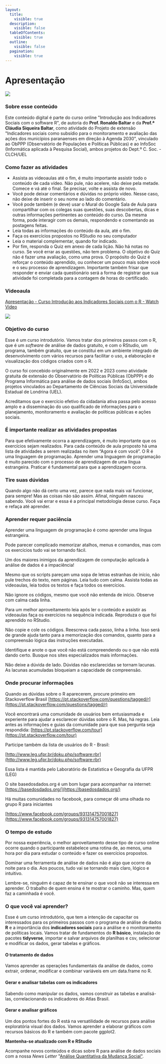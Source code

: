 ```yaml
---
layout:
  title:
    visible: true
  description:
    visible: false
  tableOfContents:
    visible: true
  outline:
    visible: false
  pagination:
    visible: true
---
```


# Apresentação

![](<.gitbook/assets/0 (8).jpeg>)

### Sobre esse conteúdo <a href="#id-5n6cvmjko2cf" id="id-5n6cvmjko2cf"></a>

Este conteúdo digital é parte do curso online "Introdução aos Indicadores Sociais com o software R", de autoria do **Prof. Ronaldo Baltar** e da **Prof.ª Cláudia Siqueira Baltar**, como atividade do Projeto de extensão "Indicadores sociais como subsídio para o monitoramento e avaliação das ações dos municípios paranaenses em direção à Agenda 2030", vinculado ao ObPPP (Observatório de Populações e Políticas Públicas) e ao InfoSoc (Informática aplicada à Pesquisa Social), ambos projetos do Dept.º C. Soc. - CLCH/UEL

### Como fazer as atividades <a href="#fkdc6lsbdp0e" id="fkdc6lsbdp0e"></a>

* Assista as videoaulas até o fim, é muito importante assistir todo o conteúdo de cada vídeo. Não pule, não acelere, não deixe pela metade. Comece e vá até o final. Se precisar, volte e assista de novo.
* Você pode deixar comentários e dúvidas no próprio vídeo. Nesse caso, não deixe de inserir o seu nome ao lado do comentário.
* Você pode também (e deve) usar o Mural do Google Sala de Aula para compartilhar com os colegas suas questões, suas descobertas, dicas e outras informações pertinentes ao conteúdo do curso. Da mesma forma, pode interagir com os demais, respondendo e comentando as postagens feitas.
* Leia todas as informações do conteúdo da aula, até o fim.
* Faça os exercícios propostos no RStudio no seu computador
* Leia o material complementar, quando for indicado.
* Por fim, responda o Quiz em anexo de cada lição. Não há notas no curso. Se você errar as questões, não tem problema. O objetivo do Quiz não é fazer uma avaliação, como uma prova. O propósito do Quiz é reforçar o conteúdo aprendido, ou conhecer um pouco mais sobre você e o seu processo de aprendizagem. Importante também frisar que responder e enviar cada questionário será a forma de registrar que sua atividade foi completada para a contagem de horas do certificado.

### Videoaula <a href="#b12fdwt8o9kl" id="b12fdwt8o9kl"></a>

[Apresentação - Curso Introdução aos Indicadores Sociais com o R - Watch Video](https://www.loom.com/share/183bbcb7e585489b9c58ffee94c723ab)

[![](<.gitbook/assets/1 (8).gif>)](https://www.loom.com/share/183bbcb7e585489b9c58ffee94c723ab)

### Objetivo do curso <a href="#cdan1i8cqvyd" id="cdan1i8cqvyd"></a>

Esse é um curso introdutório. Vamos tratar dos primeiros passos com o R, que é um _software_ de análise de dados gratuito, e com o RStudio, um programa, também gratuito, que se constitui em um ambiente integrado de desenvolvimento com vários recursos para facilitar o uso, a elaboração e visualização dos códigos criados com o R.

O curso foi concebido originalmente em 2022 e 2023 como atividade gratuita de extensão do Observatório de Políticas Públicas (ObPPP) e do Programa Informática para análise de dados sociais (InfoSoc), ambos projetos vinculados ao Departamento de Ciências Sociais da Universidade Estadual de Londrina (UEL).

Acreditamos que o exercício efetivo da cidadania ativa passa pelo acesso amplo e a disseminação do uso qualificado de informações para o planejamento, monitoramento e avaliação de políticas públicas e ações sociais.

### É importante realizar as atividades propostas <a href="#a6nv1adp5co5" id="a6nv1adp5co5"></a>

Para que efetivamente ocorra a aprendizagem, é muito importante que os exercícios sejam realizados. Para cada conteúdo de aula proposto há uma lista de atividades a serem realizadas no item “Agora é com você”. O R é uma linguagem de programação. Aprender uma linguagem de programação é muito parecido com o processo de aprendizagem de uma língua estrangeira. Praticar é fundamental para que a aprendizagem ocorra.

### Tire suas dúvidas <a href="#l4btoeh8phdw" id="l4btoeh8phdw"></a>

Quando algo não dá certo uma vez, parece que nada mais vai funcionar, para sempre! Mas as coisas não são assim. Afinal, ninguém nasceu sabendo. Você vai errar e essa é a principal metodologia desse curso. Faça e refaça até aprender.

### Aprender requer paciência <a href="#b31d7gc8g014" id="b31d7gc8g014"></a>

Aprender uma linguagem de programação é como aprender uma língua estrangeira.

Pode parecer complicado memorizar atalhos, menus e comandos, mas com os exercícios tudo vai se tornando fácil.

Um dos maiores inimigos da aprendizagem de computação aplicada à análise de dados é a impaciência!

Mesmo que os scripts pareçam uma sopa de letras estranhas de início, não pule trechos do texto, nem páginas. Leia tudo com calma. Assista todas as videoaulas, leia todos os textos e faça todos os exercícios.

Não ignore os códigos, mesmo que você não entenda de início. Observe com calma cada linha.

Para um melhor aproveitamento leia após ler o conteúdo e assistir as videoaulas faça os exercícios na sequência indicada. Reproduza o que foi aprendido no RStudio.

Não copie e cole os códigos. Reescreva cada passo, linha a linha. Isso será de grande ajuda tanto para a memorização dos comandos, quanto para a compreensão lógica das instruções executadas.

Identifique e anote o que você não está compreendendo ou o que não está dando certo. Busque nos sites especializados mais informações.

Não deixe a dúvida de lado. Dúvidas não esclarecidas se tornam lacunas. As lacunas acumuladas bloqueiam a capacidade de compreensão.

### Onde procurar informações <a href="#j61srgr9wfph" id="j61srgr9wfph"></a>

Quando as dúvidas sobre o R aparecerem, procure primeiro em Stackoverflow Brasil [https://pt.stackoverflow.com/questions/tagged/r](https://pt.stackoverflow.com/questions/tagged/r)

Você encontrará uma comunidade de usuários bem entusiasmada e experiente para ajudar a esclarecer dúvidas sobre o R. Mas, há regras. Leia antes as informações e guias da comunidade para que sua pergunta seja respondida: [https://pt.stackoverflow.com/tour](https://pt.stackoverflow.com/tour)

Participe também da lista de usuários do R - Brasil:

[http://www.leg.ufpr.br/doku.php/software:rbr](http://www.leg.ufpr.br/doku.php/software:rbr)

Essa lista é mantida pelo Laboratório de Estatística e Geografia da UFPR (LEG)

O site basedosdados.org é um bom lugar para acompanhar na internet: [https://basedosdados.org/](https://basedosdados.org/)

Há muitas comunidades no facebook, para começar dê uma olhada no grupo R para iniciantes

[https://www.facebook.com/groups/931314757001827](https://www.facebook.com/groups/931314757001827)

### O tempo de estudo <a href="#khifg8w093ig" id="khifg8w093ig"></a>

Por nossa experiência, o melhor aproveitamento desse tipo de curso online ocorre quando o participante estabelece uma rotina de, ao menos, uma hora por dia para estudar o conteúdo e fazer os exercícios propostos.&#x20;

Dominar uma ferramenta de análise de dados não é algo que ocorre da noite para o dia. Aos poucos, tudo vai se tornando mais claro, lógico e intuitivo.

Lembre-se, ninguém é capaz de te ensinar o que você não se interessa em aprender. O trabalho de quem ensina é te mostrar o caminho. Mas, quem faz a caminhada é você.

### O que você vai aprender? <a href="#czq8fmfo11ck" id="czq8fmfo11ck"></a>

Esse é um curso introdutório, que tem a intenção de capacitar os interessados para os primeiros passos com o programa de análise de dados **R** e a importância dos **indicadores sociais** para a análise e o monitoramento de políticas locais. Vamos tratar de fundamentos do **R básico**, instalação de pacotes **tidyverse**, importar e salvar arquivos de planilhas e csv, selecionar e modificar os dados, gerar tabelas e gráficos.

#### O tratamento de dados <a href="#id-4h21u5pcprtt" id="id-4h21u5pcprtt"></a>

Vamos aprender as operações fundamentais da análise de dados, como extrair, ordenar, modificar e combinar variáveis em um data.frame no R.

#### Gerar e analisar tabelas com os indicadores <a href="#eiiwwaagnmj1" id="eiiwwaagnmj1"></a>

Sabendo como manipular os dados, vamos construir as tabelas e analisá-las, correlacionando os indicadores do Atlas Brasil.

#### Gerar e analisar gráficos <a href="#tvobuzx24wxq" id="tvobuzx24wxq"></a>

Um dos pontos fortes do R está na versatilidade de recursos para análise exploratória visual dos dados. Vamos aprender a elaborar gráficos com recursos básicos do R e também com pacote ggplot2.

**Mantenha-se atualizado com R e RStudio**

Acompanhe novos conteúdos e dicas sobre R para análise de dados sociais com a nossa _News Letter_ "[Análise Quantitativa da Mudança Social"](https://aqdams.substack.com/).
